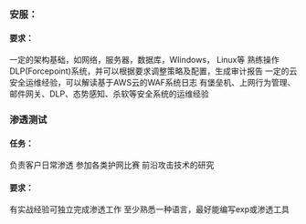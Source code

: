 
### 安服：
#### 要求：
一定的架构基础，如网络，服务器，数据库，WIindows， Linux等
熟练操作DLP(Forcepoint)系统，并可以根据要求调整策略及配置，生成审计报告
一定的云安全运维经验，可以解读基于AWS云的WAF系统日志
有堡垒机、上网行为管理、邮件网关、DLP、态势感知、杀软等安全系统的运维经验

### 渗透测试
#### 任务：
负责客户日常渗透
参加各类护网比赛
前沿攻击技术的研究
#### 要求：
有实战经验可独立完成渗透工作
至少熟悉一种语言，最好能编写exp或渗透工具

